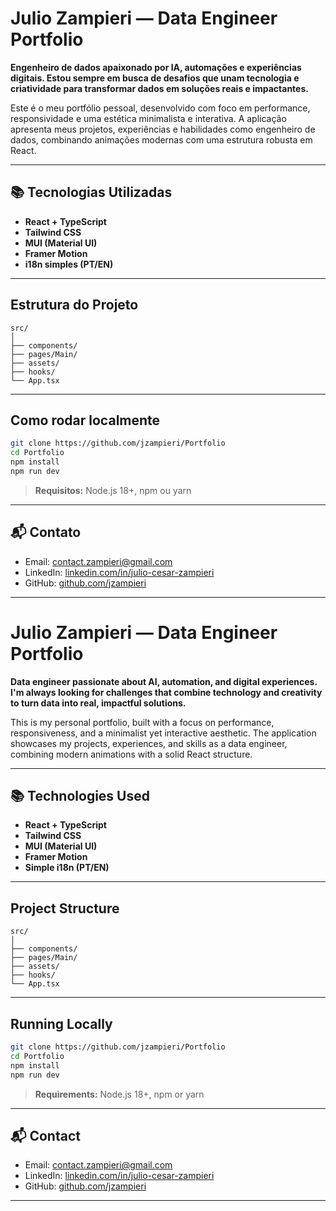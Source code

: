 # Julio Zampieri — Data Engineer Portfolio

**Engenheiro de dados apaixonado por IA, automações e experiências digitais. Estou sempre em busca de desafios que unam tecnologia e criatividade para transformar dados em soluções reais e impactantes.**

Este é o meu portfólio pessoal, desenvolvido com foco em performance, responsividade e uma estética minimalista e interativa. A aplicação apresenta meus projetos, experiências e habilidades como engenheiro de dados, combinando animações modernas com uma estrutura robusta em React.

---

## 📚 Tecnologias Utilizadas

- **React + TypeScript**
- **Tailwind CSS**
- **MUI (Material UI)**
- **Framer Motion**
- **i18n simples (PT/EN)** 

---

## Estrutura do Projeto

```
src/
│
├── components/            
├── pages/Main/            
├── assets/                
├── hooks/                
└── App.tsx                
```

---

## Como rodar localmente

```bash
git clone https://github.com/jzampieri/Portfolio
cd Portfolio
npm install
npm run dev
```

> **Requisitos:** Node.js 18+, npm ou yarn

---

## 📬 Contato

- Email: contact.zampieri@gmail.com
- LinkedIn: [linkedin.com/in/julio-cesar-zampieri](https://www.linkedin.com/in/julio-cesar-zampieri-3257b6267/)
- GitHub: [github.com/jzampieri](https://github.com/jzampieri)

---

# Julio Zampieri — Data Engineer Portfolio

**Data engineer passionate about AI, automation, and digital experiences. I'm always looking for challenges that combine technology and creativity to turn data into real, impactful solutions.**

This is my personal portfolio, built with a focus on performance, responsiveness, and a minimalist yet interactive aesthetic. The application showcases my projects, experiences, and skills as a data engineer, combining modern animations with a solid React structure.

---

## 📚 Technologies Used

- **React + TypeScript**
- **Tailwind CSS** 
- **MUI (Material UI)** 
- **Framer Motion**
- **Simple i18n (PT/EN)**

---

## Project Structure

```
src/
│
├── components/            
├── pages/Main/            
├── assets/                
├── hooks/                 
└── App.tsx               
```

---

## Running Locally

```bash
git clone https://github.com/jzampieri/Portfolio
cd Portfolio
npm install
npm run dev
```

> **Requirements:** Node.js 18+, npm or yarn

---

## 📬 Contact

- Email: contact.zampieri@gmail.com
- LinkedIn: [linkedin.com/in/julio-cesar-zampieri](https://www.linkedin.com/in/julio-cesar-zampieri-3257b6267/)
- GitHub: [github.com/jzampieri](https://github.com/jzampieri)

---

